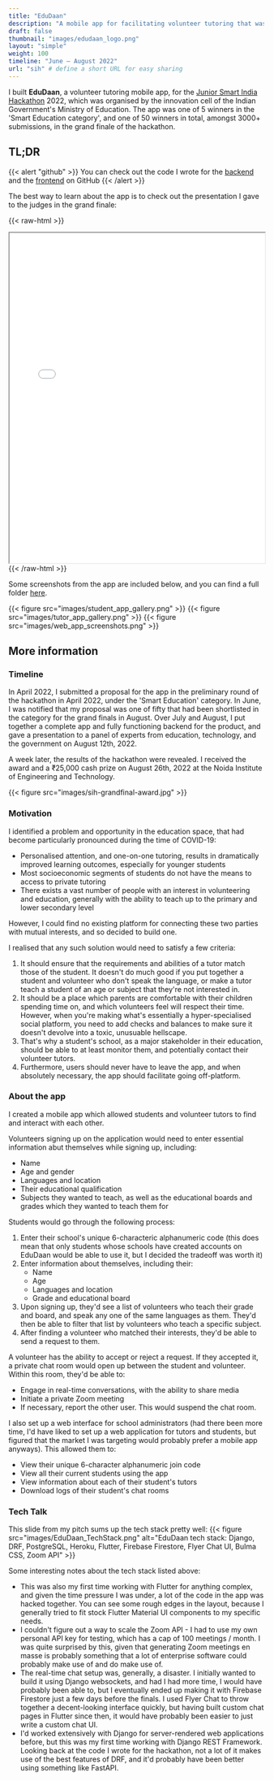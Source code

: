 ```yaml
---
title: "EduDaan"
description: "A mobile app for facilitating volunteer tutoring that was a winner in the Government of India Smart India Hackathon 2022"
draft: false
thumbnail: "images/edudaan_logo.png"
layout: "simple"
weight: 100
timeline: "June – August 2022"
url: "sih" # define a short URL for easy sharing
---
```


I built **EduDaan**, a volunteer tutoring mobile app, for the [Junior Smart India Hackathon](https://sih.gov.in) 2022, which was organised by the innovation cell of the Indian Government's Ministry of Education. The app was one of 5 winners in the 'Smart Education category', and one of 50 winners in total, amongst 3000+ submissions, in the grand finale of the hackathon.

## TL;DR

{{< alert "github" >}}
You can check out the code I wrote for the [backend](https://github.com/ArjunS07/sih-backend) and the [frontend](https://github.com/ArjunS07/sih_app) on GitHub
{{< /alert >}}

The best way to learn about the app is to check out the presentation I gave to the judges in the grand finale:

{{< raw-html >}}

<iframe src="/sih/edudaan_app_presentation_finals.pdf" width="100%" height="650px"> </iframe>
{{< /raw-html >}}

Some screenshots from the app are included below, and you can find a full folder [here](https://www.dropbox.com/sh/967xcf0lpur900e/AADiW5OEy_6xRFNqo9dOLUVHa?dl=0).

{{< figure src="images/student_app_gallery.png" >}}
{{< figure src="images/tutor_app_gallery.png" >}}
{{< figure src="images/web_app_screenshots.png" >}}

## More information

### Timeline

In April 2022, I submitted a proposal for the app in the preliminary round of the hackathon in April 2022, under the 'Smart Education' category.  In June, I was notified that my proposal was one of fifty that had been shortlisted in the category for the grand finals in August. Over July and August, I put together a complete app and fully functioning backend for the product, and gave a presentation to a panel of experts from education, technology, and the government on August 12th, 2022.

A week later, the results of the hackathon were revealed. I received the award and a ₹25,000 cash prize on August 26th, 2022 at the Noida Institute of Engineering and Technology.

{{< figure src="images/sih-grandfinal-award.jpg" >}}

### Motivation

I identified a problem and opportunity in the education space, that had become particularly pronounced during the time of COVID-19:

* Personalised attention, and one-on-one tutoring, results in dramatically improved learning outcomes, especially for younger students
* Most socioeconomic segments of students do not have the means to access to private tutoring
* There exists a vast number of people with an interest in volunteering and education, generally with the ability to teach up to the primary and lower secondary level

However, I could find no existing platform for connecting these two parties with mutual interests, and so decided to build one.

I realised that any such solution would need to satisfy a few criteria:

1. It should ensure that the requirements and abilities of a tutor match those of the student. It doesn't do much good if you put together a student and volunteer who don't speak the language, or make a tutor teach a student of an age or subject that they're not interested in.
2. It should be a place which parents are comfortable with their children spending time on, and which volunteers feel will respect their time. However, when you're making what's essentially a hyper-specialised social platform, you need to add checks and balances to make sure it doesn't devolve into a toxic, unusuable hellscape.
3. That's why a student's school, as a major stakeholder in their education, should be able to at least monitor them, and potentially contact their volunteer tutors.
4. Furthermore, users should never have to leave the app, and when absolutely necessary, the app should facilitate going off-platform.

### About the app

I created a mobile app which allowed students and volunteer tutors to find and interact with each other.

Volunteers signing up on the application would need to enter essential information abut themselves while signing up, including:

* Name
* Age and gender
* Languages and location
* Their educational qualification
* Subjects they wanted to teach, as well as the educational boards and grades which they wanted to teach them for

Students would go through the following process:

1. Enter their school's unique 6-characteric alphanumeric code (this does mean that only students whose schools have created accounts on EduDaan would be able to use it, but I decided the tradeoff was worth it)
2. Enter information about themselves, including their:
    * Name
    * Age
    * Languages and location
    * Grade and educational board
3. Upon signing up, they'd see a list of volunteers who teach their grade and board, and speak any one of the same languages as them. They'd then be able to filter that list by volunteers who teach a specific subject.
4. After finding a volunteer who matched their interests, they'd be able to send a request to them.

A volunteer has the ability to accept or reject a request. If they accepted it, a private chat room would open up between the student and volunteer. Within this room, they'd be able to:

* Engage in real-time conversations, with the ability to share media
* Initiate a private Zoom meeting
* If necessary, report the other user. This would suspend the chat room.

I also set up a web interface for school administrators (had there been more time, I'd have liked to set up a web application for tutors and students, but figured that the market I was targeting would probably prefer a mobile app anyways). This allowed them to:

* View their unique 6-character alphanumeric join code
* View all their current students using the app
* View information about each of their student's tutors
* Download logs of their student's chat rooms

### Tech Talk

This slide from my pitch sums up the tech stack pretty well:
{{< figure src="images/EduDaan_TechStack.png" alt="EduDaan tech stack: Django, DRF, PostgreSQL, Heroku, Flutter, Firebase Firestore, Flyer Chat UI, Bulma CSS, Zoom API" >}}

Some interesting notes about the tech stack listed above:

* This was also my first time working with Flutter for anything complex, and given the time pressure I was under, a lot of the code in the app was hacked together. You can see some rough edges in the layout, because I generally tried to fit stock Flutter Material UI components to my specific needs.
* I couldn't figure out a way to scale the Zoom API - I had to use my own personal API key for testing, which has a cap of 100 meetings / month. I was quite surprised by this, given that generating Zoom meetings en masse is probably something that a lot of enterprise software could probably make use of and do make use of.
* The real-time chat setup was, generally, a disaster. I initially wanted to build it using Django websockets, and had I had more time, I would have probably been able to, but I eventually ended up making it with Firebase Firestore just a few days before the finals. I used Flyer Chat to throw together a decent-looking interface quickly, but having built custom chat pages in Flutter since then, it would have probably been easier to just write a custom chat UI.
* I'd worked extensively with Django for server-rendered web applications before, but this was my first time working with Django REST Framework. Looking back at the code I wrote for the hackathon, not a lot of it makes use of the best features of DRF, and it'd probably have been better using something like FastAPI.
